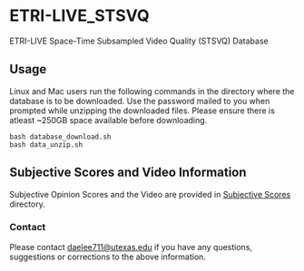 # ETRI-LIVE_STSVQ
ETRI-LIVE Space-Time Subsampled Video Quality (STSVQ) Database

## Usage
Linux and Mac users run the following commands in the directory where the database is to be downloaded. Use the password mailed to you when prompted while unzipping the downloaded files. Please ensure there is atleast ~250GB space available before downloading.
```
bash database_download.sh
bash data_unzip.sh
```

## Subjective Scores and Video Information
Subjective Opinion Scores and the Video  are provided in [Subjective Scores](https://github.com/pavancm/LIVE-HFR/tree/master/subjective_scores) directory.

### Contact
Please contact daelee711@utexas.edu if you have any questions, suggestions or corrections to the above information.
